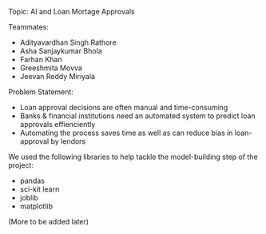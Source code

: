 Topic: AI and Loan Mortage Approvals

Teammates: 
  - Adityavardhan Singh Rathore
  - Asha Sanjaykumar Bhola
  - Farhan Khan
  - Greeshmita Movva
  - Jeevan Reddy Miriyala

Problem Statement: 
  - Loan approval decisions are often manual and time-consuming
  - Banks & financial institutions need an automated system to predict loan approvals effienciently
  - Automating the process saves time as well as can reduce bias in loan-approval by lendors

We used the following libraries to help tackle the model-building step of the project:
  - pandas
  - sci-kit learn
  - joblib
  - matplotlib

(More to be added later)
